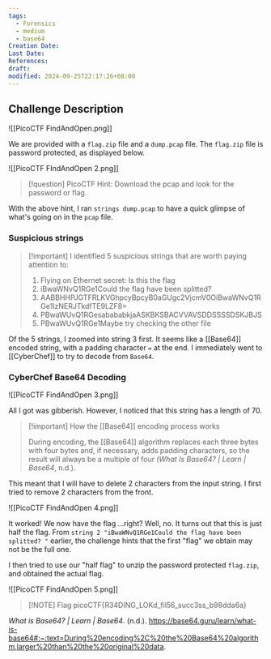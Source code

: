 ```yaml
---
tags:
  - Forensics
  - medium
  - base64
Creation Date: 
Last Date: 
References: 
draft: 
modified: 2024-09-25T22:17:26+08:00
---
```

## Challenge Description 

![[PicoCTF FindAndOpen.png]]

We are provided with a `flag.zip` file and a `dump.pcap` file. The `flag.zip` file is password protected, as displayed below. 

![[PicoCTF FIndAndOpen 2.png]]

>[!question] PicoCTF Hint: Download the pcap and look for the password or flag.

With the above hint, I ran `strings dump.pcap` to have a quick glimpse of what's going on in the `pcap` file. 

### Suspicious strings
>[!important] I identified 5 suspicious strings that are worth paying attention to: 
>1. Flying on Ethernet secret: Is this the flag
>2. iBwaWNvQ1RGe1Could the flag have been splitted?  
>3. AABBHHPJGTFRLKVGhpcyBpcyB0aGUgc2VjcmV0OiBwaWNvQ1RGe1IzNERJTkdfTE9LZF8=  
>4. PBwaWUvQ1RGesabababkjaASKBKSBACVVAVSDDSSSSDSKJBJS  
>5. PBwaWUvQ1RGe1Maybe try checking the other file

Of the 5 strings, I zoomed into string 3 first. It seems like a [[Base64]] encoded string, with a padding character `=` at the end. I immediately went to [[CyberChef]] to try to decode from `Base64`.  

### CyberChef Base64 Decoding
![[PicoCTF FindAndOpen 3.png]]

All I got was gibberish. However, I noticed that this string has a length of 70.

>[!important] How the [[Base64]] encoding process works
>
>During encoding, the [[Base64]] algorithm replaces each three bytes with four bytes and, if necessary, adds padding characters, so the result will always be a multiple of four (_What Is Base64? | Learn | Base64_, n.d.). 

This meant that I will have to delete 2 characters from the input string. I first tried to remove 2 characters from the front. 

![[PicoCTF FindAndOpen 4.png]]

It worked! We now have the flag ...right? Well, no. It turns out that this is just half the flag. From `string 2 "iBwaWNvQ1RGe1Could the flag have been splitted? "`  earlier, the challenge hints that the first "flag" we obtain may not be the full one. 

I then tried to use our "half flag" to unzip the password protected `flag.zip`, and obtained the actual flag. 

![[PicoCTF FindAndOpen 5.png]]

> [!NOTE] Flag
> picoCTF{R34DING_LOKd_fil56_succ3ss_b98dda6a}



_What is Base64? | Learn | Base64_. (n.d.). https://base64.guru/learn/what-is-base64#:~:text=During%20encoding%2C%20the%20Base64%20algorithm,larger%20than%20the%20original%20data.